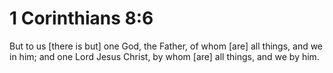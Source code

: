 # 1 Corinthians 8:6

But to us [there is but] one God, the Father, of whom [are] all things, and we in him; and one Lord Jesus Christ, by whom [are] all things, and we by him.
